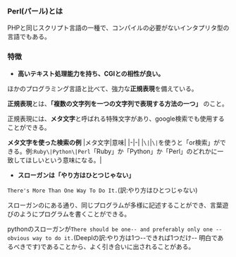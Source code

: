 ### Perl(パール)とは

PHPと同じスクリプト言語の一種で、コンパイルの必要がないインタプリタ型の言語でもある。

### 特徴

* **高いテキスト処理能力を持ち、CGIとの相性が良い。**

ほかのプログラミング言語と比べて、強力な**正規表現**を備えている。

**正規表現**とは、**「複数の文字列を一つの文字列で表現する方法の一つ」** のこと。

正規表現には、**メタ文字**と呼ばれる特殊文字があり、google検索でも使用することができる。

**メタ文字を使った検索の例**
|メタ文字|意味|
|-|-|
|`\|`|`\|`を使うと「or検索」ができる。例:`Ruby\|Python\|Perl`「Ruby」か「Python」か「Perl」のどれかに一致してほしいという意味になる。|

* **スローガンは「やり方はひとつじゃない」**

`There's More Than One Way To Do It.`(訳:やり方はひとつじゃない)

スローガンのにある通り、同じプログラムが多様に記述することができ、言葉遊びのようにプログラムを書くことができる。

pythonのスローガンが`There should be one-- and preferably only one --obvious way to do it.`(Deeplの訳:やり方は1つ--できれば1つだけ-- 明白であるべきです)であることから、よく引き合いに出されることがある。


